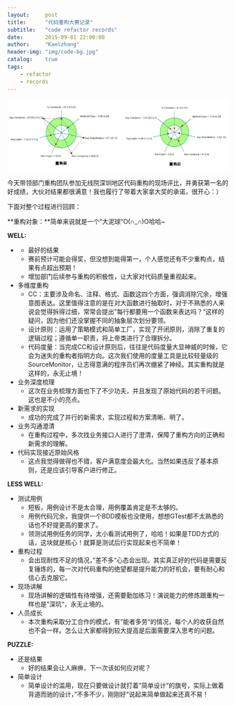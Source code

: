 ```yaml
---
layout:     post
title:      "代码重构大赛记录"
subtitle:   "code refactor records"
date:       2015-09-01 22:00:00
author:     "Kaelzhang"
header-img: "img/code-bg.jpg"
catalog:    true
tags:
    - refactor
    - records
---
```


![img](/img/header/重构对比.png)

今天带领部门重构团队参加无线院深圳地区代码重构的现场评比，并勇获第一名的好成绩，大伙对结果都很满意！我也履行了带着大家拿大奖的承诺，很开心：）

下面对整个过程进行回顾：

**重构对象：**简单来说就是一个”大泥球“O(∩_∩)O哈哈~

**WELL:**


+ + 最好的结果
  - 赛前预计可能会得奖，但没想到能得第一，个人感觉还有不少重构点，结果有点超出预期！
  - 增加部门后续参与重构的积极性，让大家对代码质量重视起来。
+ 多维度重构
  - CC：主要涉及命名、注释、格式、函数这四个方面，强调消除冗余，增强意图表达。这里值得注意的是在对大函数进行抽取时，对于不熟悉的人来说会觉得拆得过细，常常会提出”每行都要用一个函数来表达吗？“这样的疑问，因为他们还没掌握不同的抽象层次划分要领。
  - 设计原则：运用了策略模式和简单工厂，实现了开闭原则，消除了重复的逻辑过程；遵循单一职责，将上帝类进行了合理拆分。
  - 代码度量：当完成CC和设计原则后，往往是代码度量大显神威的时候，它会为迷失的重构者指明方向。这次我们使用的度量工具是比较轻量级的SourceMonitor，让志得意满的程序员们再次绷紧了神经。其实重构就是这样的，永无止境！
+ 业务深度梳理
  - 这次在业务梳理方面也下了不少功夫，并且发现了原始代码的若干问题。这也是不小的亮点。
+ 新需求的实现
  - 成功的完成了并行的新需求，实现过程和方案清晰、明了。
+ 业务沟通澄清
  - 在重构过程中，多次找业务接口人进行了澄清，保障了重构方向的正确和新需求的理解。
+ 代码实现接近原始风格
  - 这点我觉得做得也不错，客户满意度会最大化。当然如果违反了基本原则，还是应该引导客户进行修正。

**LESS WELL:**


+ 测试用例
  - 短板，用例设计不是太合理，用例覆盖肯定是不太够的。
  - 用例代码冗余，我提供一个BDD模板也没使用，想想GTest都不太熟悉的话也不好提更高的要求了。
  - 领测试用例任务的同学，太小看测试用例了，哈哈！如果是TDD方式的话，这块就是核心！就算是测试后行实现起来也不简单！
+ 重构过程
  - 会出现耐性不足的情况，”差不多“心态会出现。其实真正好的代码是需要反复锤炼的，每一次对代码重构的绝望都是提升能力的好机会，要有耐心和信心去克服它。
+ 现场讲解
  - 现场讲解的逻辑性有待增强，还需要勤加练习！演说能力的修炼跟重构一样也是”深坑“，永无止境的。
+ 人员成长
  - 本次重构采取分工合作的模式，有”能者多劳“的情况，每个人的收获自然也不会一样。怎么让大家都得到较大提高是后面需要深入思考的问题。

**PUZZLE:**


+ 还是结果
  - 好的结果会让人麻痹，下一次该如何应对呢？
+ 简单设计
  - 简单设计的滥用，现在只要做设计就打着”简单设计“的旗号，实际上做着背道而驰的设计，”不多不少，刚刚好“说起来简单做起来还真不易！